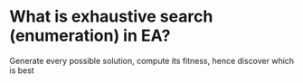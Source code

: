 # What is exhaustive search (enumeration) in EA?
Generate every possible solution, compute its fitness, hence discover which is best

